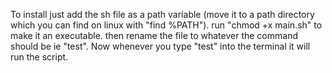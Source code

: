 To install just add the sh file as a path variable (move it to a path directory which you can find on linux with "find %PATH").
run "chmod +x main.sh" to make it an executable.
then rename the file to whatever the command should be ie "test".
Now whenever you type "test" into the terminal it will run the script.
